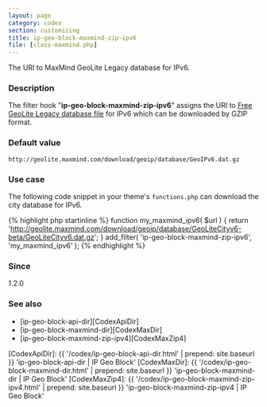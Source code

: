 ```yaml
---
layout: page
category: codex
section: customizing
title: ip-geo-block-maxmind-zip-ipv6
file: [class-maxmind.php]
---
```


The URI to MaxMind GeoLite Legacy database for IPv6.

<!--more-->

### Description ###

The filter hook "**ip-geo-block-maxmind-zip-ipv6**" assigns the URI to 
[Free GeoLite Legacy database file][MaxMindGeoDB] for IPv6 which can be 
downloaded by GZIP format.

### Default value ###

`http://geolite.maxmind.com/download/geoip/database/GeoIPv6.dat.gz`

### Use case ###

The following code snippet in your theme's `functions.php` can download the 
city database for IPv6.

{% highlight php startinline %}
function my_maxmind_ipv6( $url ) {
    return 'http://geolite.maxmind.com/download/geoip/database/GeoLiteCityv6-beta/GeoLiteCityv6.dat.gz';
}
add_filter( 'ip-geo-block-maxmind-zip-ipv6', 'my_maxmind_ipv6' );
{% endhighlight %}

### Since ###

1.2.0

### See also ###

- [ip-geo-block-api-dir][CodexApiDir]
- [ip-geo-block-maxmind-dir][CodexMaxDir]
- [ip-geo-block-maxmind-zip-ipv4][CodexMaxZip4]

[IP-Geo-Block]: https://wordpress.org/plugins/ip-geo-block/ "WordPress › IP Geo Block « WordPress Plugins"
[MaxMindGeoDB]: http://dev.maxmind.com/geoip/legacy/geolite/ "GeoLite Legacy Downloadable Databases « Maxmind Developer Site"
[CodexApiDir]:  {{ '/codex/ip-geo-block-api-dir.html'          | prepend: site.baseurl }} 'ip-geo-block-api-dir | IP Geo Block'
[CodexMaxDir]:  {{ '/codex/ip-geo-block-maxmind-dir.html'      | prepend: site.baseurl }} 'ip-geo-block-maxmind-dir | IP Geo Block'
[CodexMaxZip4]: {{ '/codex/ip-geo-block-maxmind-zip-ipv4.html' | prepend: site.baseurl }} 'ip-geo-block-maxmind-zip-ipv4 | IP Geo Block'
